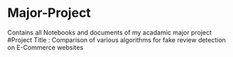 # Major-Project
Contains all Notebooks and documents of my acadamic major project
#Project Title : Comparison of various algorithms for fake review detection on E-Commerce websites
